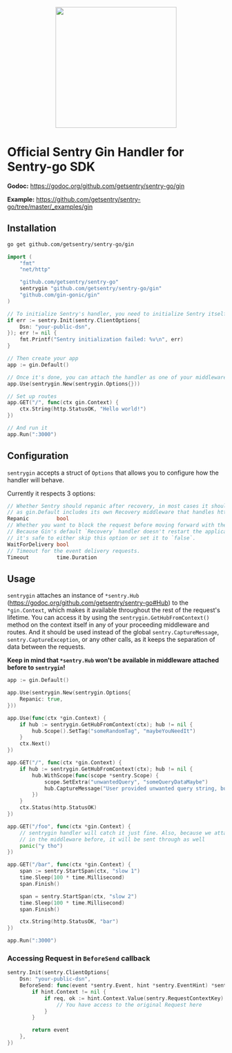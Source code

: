 <p align="center">
  <a href="https://sentry.io" target="_blank" align="center">
    <img src="https://sentry-brand.storage.googleapis.com/sentry-logo-black.png" width="280">
  </a>
  <br />
</p>

# Official Sentry Gin Handler for Sentry-go SDK

**Godoc:** https://godoc.org/github.com/getsentry/sentry-go/gin

**Example:** https://github.com/getsentry/sentry-go/tree/master/_examples/gin

## Installation

```sh
go get github.com/getsentry/sentry-go/gin
```

```go
import (
    "fmt"
    "net/http"

    "github.com/getsentry/sentry-go"
    sentrygin "github.com/getsentry/sentry-go/gin"
    "github.com/gin-gonic/gin"
)

// To initialize Sentry's handler, you need to initialize Sentry itself beforehand
if err := sentry.Init(sentry.ClientOptions{
    Dsn: "your-public-dsn",
}); err != nil {
    fmt.Printf("Sentry initialization failed: %v\n", err)
}

// Then create your app
app := gin.Default()

// Once it's done, you can attach the handler as one of your middleware
app.Use(sentrygin.New(sentrygin.Options{}))

// Set up routes
app.GET("/", func(ctx gin.Context) {
    ctx.String(http.StatusOK, "Hello world!")
})

// And run it
app.Run(":3000")
```

## Configuration

`sentrygin` accepts a struct of `Options` that allows you to configure how the handler will behave.

Currently it respects 3 options:

```go
// Whether Sentry should repanic after recovery, in most cases it should be set to true,
// as gin.Default includes its own Recovery middleware that handles http responses.
Repanic         bool
// Whether you want to block the request before moving forward with the response.
// Because Gin's default `Recovery` handler doesn't restart the application,
// it's safe to either skip this option or set it to `false`.
WaitForDelivery bool
// Timeout for the event delivery requests.
Timeout         time.Duration
```

## Usage

`sentrygin` attaches an instance of `*sentry.Hub` (https://godoc.org/github.com/getsentry/sentry-go#Hub) to the `*gin.Context`, which makes it available throughout the rest of the request's lifetime.
You can access it by using the `sentrygin.GetHubFromContext()` method on the context itself in any of your proceeding middleware and routes.
And it should be used instead of the global `sentry.CaptureMessage`, `sentry.CaptureException`, or any other calls, as it keeps the separation of data between the requests.

**Keep in mind that `*sentry.Hub` won't be available in middleware attached before to `sentrygin`!**

```go
app := gin.Default()

app.Use(sentrygin.New(sentrygin.Options{
    Repanic: true,
}))

app.Use(func(ctx *gin.Context) {
    if hub := sentrygin.GetHubFromContext(ctx); hub != nil {
        hub.Scope().SetTag("someRandomTag", "maybeYouNeedIt")
    }
    ctx.Next()
})

app.GET("/", func(ctx *gin.Context) {
    if hub := sentrygin.GetHubFromContext(ctx); hub != nil {
        hub.WithScope(func(scope *sentry.Scope) {
            scope.SetExtra("unwantedQuery", "someQueryDataMaybe")
            hub.CaptureMessage("User provided unwanted query string, but we recovered just fine")
        })
    }
    ctx.Status(http.StatusOK)
})

app.GET("/foo", func(ctx *gin.Context) {
    // sentrygin handler will catch it just fine. Also, because we attached "someRandomTag"
    // in the middleware before, it will be sent through as well
    panic("y tho")
})

app.GET("/bar", func(ctx *gin.Context) {
    span := sentry.StartSpan(ctx, "slow 1")
    time.Sleep(100 * time.Millisecond)
    span.Finish()

    span = sentry.StartSpan(ctx, "slow 2")
    time.Sleep(100 * time.Millisecond)
    span.Finish()

    ctx.String(http.StatusOK, "bar")
})

app.Run(":3000")
```

### Accessing Request in `BeforeSend` callback

```go
sentry.Init(sentry.ClientOptions{
    Dsn: "your-public-dsn",
    BeforeSend: func(event *sentry.Event, hint *sentry.EventHint) *sentry.Event {
        if hint.Context != nil {
            if req, ok := hint.Context.Value(sentry.RequestContextKey).(*http.Request); ok {
                // You have access to the original Request here
            }
        }

        return event
    },
})
```
